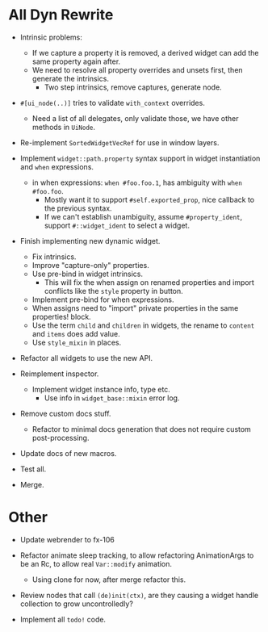 # All Dyn Rewrite

* Intrinsic problems:
    - If we capture a property it is removed, a derived widget can add the same property again after.
    - We need to resolve all property overrides and unsets first, then generate the intrinsics.
        - Two step intrinsics, remove captures, generate node.

* `#[ui_node(..)]` tries to validate `with_context` overrides.
    - Need a list of all delegates, only validate those, we have other methods in `UiNode`.

* Re-implement `SortedWidgetVecRef` for use in window layers.

* Implement `widget::path.property` syntax support in widget instantiation and `when` expressions.
    - in when expressions: `when #foo.foo.1`, has ambiguity with `when #foo.foo`.
        - Mostly want it to support `#self.exported_prop`, nice callback to the previous syntax.
        - If we can't establish unambiguity, assume `#property_ident`, support `#::widget_ident` to select a widget.

* Finish implementing new dynamic widget.
    - Fix intrinsics.
    - Improve "capture-only" properties.
    - Use pre-bind in widget intrinsics.
        - This will fix the when assign on renamed properties and import conflicts like the `style` property in button.
    - Implement pre-bind for when expressions.
    - When assigns need to "import" private properties in the same properties! block.
    - Use the term `child` and `children` in widgets, the rename to `content` and `items` does add value.
    - Use `style_mixin` in places.

* Refactor all widgets to use the new API.

* Reimplement inspector.
    - Implement widget instance info, type etc.
        - Use info in `widget_base::mixin` error log.
* Remove custom docs stuff.
    - Refactor to minimal docs generation that does not require custom post-processing.
* Update docs of new macros.
* Test all.

* Merge.

# Other

* Update webrender to fx-106
* Refactor animate sleep tracking, to allow refactoring AnimationArgs to be an Rc, to allow real `Var::modify` animation.
    - Using clone for now, after merge refactor this.

* Review nodes that call `(de)init(ctx)`, are they causing a widget handle collection to grow uncontrolledly?

* Implement all `todo!` code.
